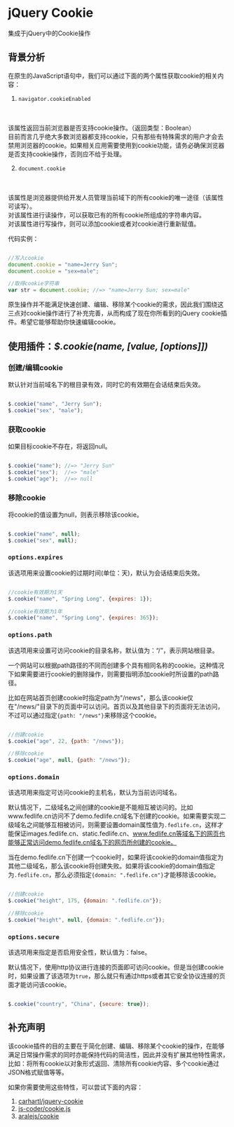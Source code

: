 # jQuery Cookie

集成于jQuery中的Cookie操作

## 背景分析

在原生的JavaScript语句中，我们可以通过下面的两个属性获取cookie的相关内容：

1. `navigator.cookieEnabled`
<br>
<br>该属性返回当前浏览器是否支持cookie操作。（返回类型：Boolean）
<br>目前而言几乎绝大多数浏览器都支持cookie，只有那些有特殊需求的用户才会去禁用浏览器的cookie。如果相关应用需要使用到cookie功能，请务必确保浏览器是否支持cookie操作，否则应不给于处理。

2. `document.cookie`
<br>
<br>该属性是浏览器提供给开发人员管理当前域下的所有cookie的唯一途径（该属性可读写）。
<br>对该属性进行读操作，可以获取已有的所有cookie所组成的字符串内容。
<br>对该属性进行写操作，则可以添加cookie或者对cookie进行重新赋值。

代码实例：

```js

//写入cookie
document.cookie = "name=Jerry Sun";
document.cookie = "sex=male";

//取得cookie字符串
var str = document.cookie; //=> "name=Jerry Sun; sex=male"

```

原生操作并不能满足快速创建、编辑、移除某个cookie的需求，因此我们围绕这三点对cookie操作进行了补充完善，从而构成了现在你所看到的jQuery cookie插件。希望它能够帮助你快速编辑cookie。

## 使用插件：*$.cookie(name, [value, [options]])*

### 创建/编辑cookie

默认针对当前域名下的根目录有效，同时它的有效期在会话结束后失效。

```js

$.cookie("name", "Jerry Sun");
$.cookie("sex", "male");

```

### 获取cookie

如果目标cookie不存在，将返回null。

```js

$.cookie("name"); //=> "Jerry Sun"
$.cookie("sex");  //=> "male"
$.cookie("age");  //=> null

```

### 移除cookie

将cookie的值设置为null，则表示移除该cookie。

```js

$.cookie("name", null);
$.cookie("sex", null);

```

### `options.expires`

该选项用来设置cookie的过期时间(单位：天)，默认为会话结束后失效。

```js

//cookie有效期为1天
$.cookie("name", "Spring Long", {expires: 1});

//cookie有效期为1年
$.cookie("name", "Spring Long", {expires: 365});

```

### `options.path`

该选项用来设置可访问cookie的目录名称，默认值为：“/”，表示网站根目录。

一个网站可以根据path路径的不同而创建多个具有相同名称的cookie。这种情况下如果需要进行cookie的删除操作，则需要指明添加cookie时所设置的path路径。

比如在网站首页创建cookie时指定path为"/news"，那么该cookie仅在"/news/"目录下的页面中可以访问。首页以及其他目录下的页面将无法访问，不过可以通过指定`{path: "/news"}`来移除这个cookie。

```js

//创建cookie
$.cookie("age", 22, {path: "/news"});

//移除cookie
$.cookie("age", null, {path: "/news"});

```

### `options.domain`

该选项用来指定可访问cookie的主机名，默认为当前访问域名。

默认情况下，二级域名之间创建的cookie是不能相互被访问的。比如www.fedlife.cn访问不了demo.fedlife.cn域名下创建的cookie。如果需要实现二级域名之间能够互相被访问，则需要设置domain属性值为`.fedlife.cn`，这样才能保证images.fedlife.cn、static.fedlife.cn、www.fedlife.cn等域名下的网页也能够正常访问demo.fedlife.cn域名下的网页所创建的cookie。

当在demo.fedlife.cn下创建一个cookie时，如果将该cookie的domain值指定为其他二级域名，那么该cookie将创建失败。如果将该cookie的domain值指定为`.fedlife.cn`，那么必须指定`{domain: ".fedlife.cn"}`才能移除该cookie。


```js

//创建cookie
$.cookie("height", 175, {domain: ".fedlife.cn"});

//移除cookie
$.cookie("height", null, {domain: ".fedlife.cn"});

```

### `options.secure`

该选项用来指定是否启用安全性，默认值为：false。

默认情况下，使用http协议进行连接的页面即可访问cookie。但是当创建cookie时，如果设置了该选项为`true`，那么就只有通过https或者其它安全协议连接的页面才能访问该cookie。


```js

$.cookie("country", "China", {secure: true});

```

## 补充声明

该cookie插件的目的主要在于简化创建、编辑、移除某个cookie的操作，在能够满足日常操作需求的同时亦能保持代码的简洁性，因此并没有扩展其他特性需求，比如：将所有cookie以对象形式返回、清除所有cookie内容、多个cookie通过JSON格式赋值等等。

如果你需要使用这些特性，可以尝试下面的内容：

1. [carhartl/jquery-cookie](https://github.com/carhartl/jquery-cookie)
2. [js-coder/cookie.js](https://github.com/js-coder/cookie.js)
3. [aralejs/cookie](https://github.com/aralejs/cookie)